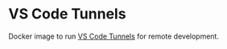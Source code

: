 # VS Code Tunnels

Docker image to run [VS Code Tunnels](https://code.visualstudio.com/docs/remote/tunnels) for remote development.
